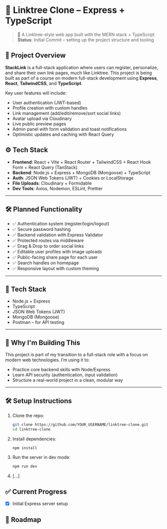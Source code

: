 # 🔗 Linktree Clone – Express + TypeScript

> 🚀 A Linktree-style web app built with the MERN stack + TypeScript  
> **Status**: Initial Commit – setting up the project structure and tooling

## 🧠 Project Overview

**StackLink** is a full-stack application where users can register, personalize, and share their own link pages, much like Linktree. This project is being built as part of a course on modern full-stack development using **Express**, **React**, **TailwindCSS**, and **TypeScript**.

Key user features will include:
- User authentication (JWT-based)
- Profile creation with custom handles
- Link management (add/edit/remove/sort social links)
- Avatar upload via Cloudinary
- Live public preview pages
- Admin panel with form validation and toast notifications
- Optimistic updates and caching with React Query

## ⚙️ Tech Stack

- **Frontend**: React + Vite + React Router + TailwindCSS + React Hook Form + React Query (TanStack)
- **Backend**: Node.js + Express + MongoDB (Mongoose) + TypeScript
- **Auth**: JSON Web Tokens (JWT) + Cookies or LocalStorage
- **File Uploads**: Cloudinary + Formidable
- **Dev Tools**: Axios, Nodemon, ESLint, Prettier

---

## 🛠 Planned Functionality

- ✅ Authentication system (register/login/logout)
- ✅ Secure password hashing
- ✅ Backend validation with Express Validator
- ✅ Protected routes via middleware
- ✅ Drag & Drop to order social links
- ✅ Editable user profiles with image uploads
- ✅ Public-facing share page for each user
- ✅ Search handles on homepage
- ✅ Responsive layout with custom theming

---

## 📁 Tech Stack

- Node.js + Express  
- TypeScript  
- JSON Web Tokens (JWT)  
- MongoDB (Mongoose)  
- Postman – for API testing  

---

## 🧠 Why I'm Building This

This project is part of my transition to a full-stack role with a focus on modern web technologies. I’m using it to:
- Practice core backend skills with Node/Express
- Learn API security (authentication, input validation)
- Structure a real-world project in a clean, modular way

---

## 🛠️ Setup Instructions

1. Clone the repo:
    
    ```bash
    git clone https://github.com/YOUR_USERNAME/linktree-clone.git
    cd linktree-clone
    ```

2. Install dependencies:
    
    ```bash
    npm install
    ```

3. Run the server in dev mode:
    
    ```bash
    npm run dev
    ```
4. [...]

## ✅ Current Progress

- [x] Initial Express server setup

## 📌 Roadmap
